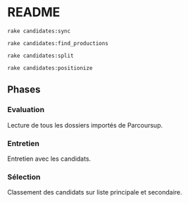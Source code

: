 # README

    rake candidates:sync

    rake candidates:find_productions

    rake candidates:split

    rake candidates:positionize

## Phases

### Evaluation

Lecture de tous les dossiers importés de Parcoursup.

### Entretien

Entretien avec les candidats.

### Sélection

Classement des candidats sur liste principale et secondaire.
